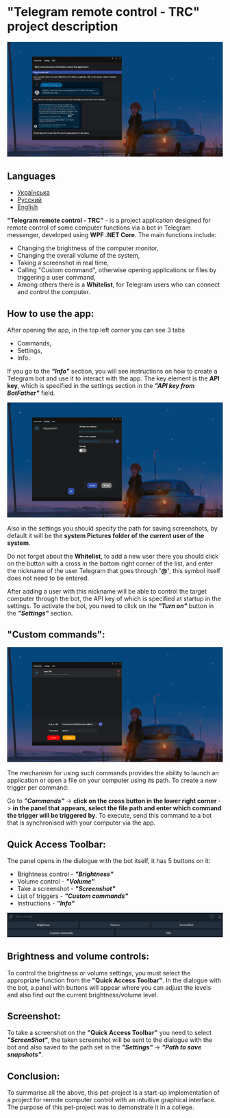 # "Telegram remote control - TRC" project description 

![Preview](Images/trc_img1.png)

## Languages
- [Українська](./README_UA.md)
- [Русский](./README_RU.md)
- [English](./README.md)

**"Telegram remote control - TRC"** - is a project application designed for remote control of some computer functions via a bot in Telegram messenger, developed using **WPF .NET Core**. The main functions include:
- Changing the brightness of the computer monitor,
- Changing the overall volume of the system,
- Taking a screenshot in real time,
- Calling "Custom command", otherwise opening applications or files by triggering a user command,
- Among others there is a **Whitelist**, for Telegram users who can connect and control the computer.


## How to use the app:
After opening the app, in the top left corner you can see 3 tabs
- Commands,
- Settings,
- Info.

If you go to the ***"Info"*** section, you will see instructions on how to create a Telegram bot and use it to interact with the app.
The key element is the **API key**, which is specified in the settings section in the ***"API key from BotFather"*** field.

![Preview](Images/trc_img4_.png)

Also in the settings you should specify the path for saving screenshots, by default it will be the **system Pictures folder of the current user of the system**.

Do not forget about the **Whitelist**, to add a new user there you should click on the button with a cross in the bottom right corner of the list, and enter the nickname of the user Telegram that goes through **'@'**, this symbol itself does not need to be entered. 

After adding a user with this nickname will be able to control the target computer through the bot, the API key of which is specified at startup in the settings.
To activate the bot, you need to click on the ***"Turn on"*** button in the ***"Settings"*** section.

## "Custom commands":
![Preview](Images/trc_img2.png)

The mechanism for using such commands provides the ability to launch an application or open a file on your computer using its path. 
To create a new trigger per command:

 Go to ***"Commands"*** -> **click on the cross button in the lower right corner** -> **in the panel that appears, select the file path and enter which command the trigger will be triggered by**. 
To execute, send this command to a bot that is synchronised with your computer via the app.

## Quick Access Toolbar:
The panel opens in the dialogue with the bot itself, it has 5 buttons on it:
- Brightness control - ***"Brightness"***
- Volume control - ***"Volume"***
- Take a screenshot - ***"Screenshot"***
- List of triggers - ***"Custom commands"***
- Instructions - ***"Info"***

![Preview](Images/trc_img3.png)

## Brightness and volume controls:
To control the brightness or volume settings, you must select the appropriate function from the **"Quick Access Toolbar"**.
In the dialogue with the bot, a panel with buttons will appear where you can adjust the levels and also find out the current brightness/volume level.

## Screenshot:
To take a screenshot on the **"Quick Access Toolbar"** you need to select ***"ScreenShot"***, the taken screenshot will be sent to the dialogue with the bot and also saved to the path set in the ***"Settings"*** -> ***"Path to save snapshots"***.

## Conclusion:
To summarise all the above, this pet-project is a start-up implementation of a project for remote computer control with an intuitive graphical interface. The purpose of this pet-project was to demonstrate it in a college.
